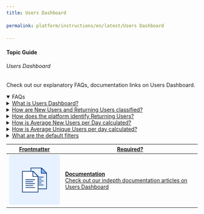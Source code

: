 ```yaml
---
title: Users Dashboard

permalink: platform/instructions/en/latest/Users Dashboard

---
```


#### Topic Guide
###### Users Dashboard

 Check out our explanatory FAQs, documentation links on Users Dashboard.

<details open>
  <summary>FAQs
  </summary>
 <a class="nested-accordian-link" target="_blank" href="https://developer.kore.ai/docs/bots/analyzing-your-bot/analyzing-your-bot/">

  <details class="nested-details">
 
  <summary>What is Users Dashboard?
  </summary>

 
 The Users Dashboard is a central place that provides the information of users trend and returning users trend. It provides insights like total unique users count, returning users count, new users count, and weekly or daily user retention cohort.

  </details>
 </a>


  <a class="nested-accordian-link" target="_blank" href="https://developer.kore.ai/docs/bots/analyzing-your-bot/analyzing-your-bot/">
 
  <details class="nested-details">
 
  <summary>How are New Users and Returning Users classified?
  </summary>
   
   **New Users:** Users who have interacted with the bot for the first time in the selected Date Period are considered as New Users.
   
   **Returning Users:** Users who have interacted with the bot at least once before the From Date of the Date Period and interacted again with the bot during the Date Period are considered as Returning Users.


  </details>
 </a>


 <a class="nested-accordian-link" target="_blank" href="https://developer.kore.ai/docs/bots/analyzing-your-bot/analyzing-your-bot/">
 
  <details class="nested-details">
 
  <summary>How does the platform identify Returning Users?
  </summary>

 
Identifying returning users primarily depends on the identity provided by the interaction channel. If the interaction channel provides a unique identifier for every user, then the platform will use this identity to determine new and returning users. This identity can be an email address, phone number, or any identity. If the channel provides a random identity for every interaction, then the platform will not be able to identify when the same user returns at a later date. 
  </details>
 </a>

 <a class="nested-accordian-link" target="_blank" href="https://developer.kore.ai/docs/bots/analyzing-your-bot/analyzing-your-bot/">
 
  <details class="nested-details">
 
  <summary>How is Average New Users per Day calculated?
  </summary>

 
   Average New Users per Day is identified by dividing the total of new users who interacted with the bot in the Date Period with the number of days selected.


  </details>
 </a>

  <a class="nested-accordian-link" target="_blank" href="https://developer.kore.ai/docs/bots/analyzing-your-bot/analyzing-your-bot/">
 
  <details class="nested-details">
 
  <summary>How is Average Unique Users per day calculated?
  </summary>

 
Average Unique Users per day is identified by dividing the total unique users who interacted with the bot in the Date Period with the number of days selected.
  </details>
 </a>

  <a class="nested-accordian-link" target="_blank" href="https://developer.kore.ai/docs/bots/analyzing-your-bot/analyzing-your-bot/">
 
  <details class="nested-details">
 
  <summary>What are the default filters
  </summary>

  Below are the default filter options:
   - Date: 24 hours
   - Session Type: Interactive Sessions
   - Session Status: Closed Session

  </details>
 </a>
  

 </details>

 <a class="doc-link" target="_blank" href="https://developer.kore.ai/docs/bots/analyzing-your-bot/users-dashboard/">
 

| Frontmatter | Required? |
|-------------|-------------|
| ![alt text](images/docIcon.svg "Title") | **Documentation**  <br /> Check out our indepth documentation articles on Users Dashboard | 


</a>
